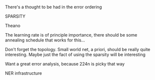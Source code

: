 There's a thought to be had in the error ordering

SPARSITY

Theano

The learning rate is of principle importance, there should be some annealing schedule that works for this...

Don't forget the topology. Small world net, a priori, should be really quite interesting. Maybe just the fact of using the sparsity will be interesting

Want a great error analysis, because 224n is picky that way

NER infrastructure
